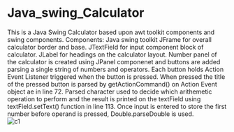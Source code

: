 # Java_swing_Calculator
This is a Java Swing Calculator based upon awt toolkit components and swing components.
Components: Java swing toolkit JFrame for overall calculator border and base.
JTextField for input component block of calculator.
JLabel for headings on the calculator layout.
Number panel of the calculator is created using JPanel componenet and buttons are added parsing a single string of numbers and operators.
Each button holds Action Event Listener triggered when the button is pressed. When pressed the title of the pressed button is parsed by getActionCommand() on Action Event object ae in line 72.
Parsed character used to decide which arithemetic operation to perform and the result is printed on the textField using textField.setText() function in line 113.
Once input is entered to store the first number before operand is pressed, Double.parseDouble is used.  
![c1](https://github.com/Aakash-mishra2/Java_swing_Calculator/assets/95024991/e314d9ee-1a08-4a29-b09c-30fe17112cdc)
